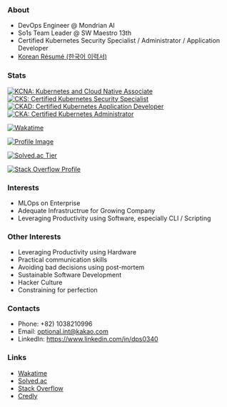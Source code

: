 ### About

 - DevOps Engineer @ Mondrian AI
 - So1s Team Leader @ SW Maestro 13th
 - Certified Kubernetes Security Specialist / Administrator / Application Developer
 - [Korean Résumé (한국어 이력서)](https://jiho-lee.notion.site/jiho-lee/Jiho-Lee-e2033eeaaf20408b8bec52b41710f592)

### Stats

<!--START_SECTION:badges-->
[![KCNA: Kubernetes and Cloud Native Associate](https://images.credly.com/size/110x110/images/f28f1d88-428a-47f6-95b5-7da1dd6c1000/KCNA_badge.png)](http://www.credly.com/badges/fbf68b62-d30c-40c9-9014-e315e5a71b36 "KCNA: Kubernetes and Cloud Native Associate")
[![CKS: Certified Kubernetes Security Specialist](https://images.credly.com/size/110x110/images/9945dfcb-1cca-4529-85e6-db1be3782210/kubernetes-security-specialist-logo2.png)](http://www.credly.com/badges/668c3160-bc6e-43e4-bd3f-5484363b8e12 "CKS: Certified Kubernetes Security Specialist")
[![CKAD: Certified Kubernetes Application Developer](https://images.credly.com/size/110x110/images/f88d800c-5261-45c6-9515-0458e31c3e16/ckad_from_cncfsite.png)](http://www.credly.com/badges/3be9db0e-9109-494b-84bb-9f552c8e9472 "CKAD: Certified Kubernetes Application Developer")
[![CKA: Certified Kubernetes Administrator](https://images.credly.com/size/110x110/images/8b8ed108-e77d-4396-ac59-2504583b9d54/cka_from_cncfsite__281_29.png)](http://www.credly.com/badges/e664cecd-f9eb-4d34-81cd-5929e2f02525 "CKA: Certified Kubernetes Administrator")
<!--END_SECTION:badges-->

[![Wakatime](https://wakatime.com/badge/user/9de25f4f-c88f-4413-beaa-30045b830f19.svg)](https://wakatime.com/@DPS0340)

[![Profile Image](https://github-readme-stats-dps0340.vercel.app/api?username=DPS0340&hide=contribs&count_private=true&show_icons=true&theme=radical&include_all_commits=true&custom_title=DPS0340's%20Github%20Stats&cache_seconds=86400)](https://github.com/DPS0340)

[![Solved.ac Tier](http://mazassumnida.wtf/api/v2/generate_badge?boj=a891)](https://solved.ac/profile/a891)

[![Stack Overflow Profile](https://stackoverflow-readme-profile.johannchopin.fr/profile/11853111?theme=dark)](https://stackoverflow.com/users/11853111/jiho-lee)

### Interests

- MLOps on Enterprise
- Adequate Infrastructrue for Growing Company
- Leveraging Productivity using Software, especially CLI / Scripting

### Other Interests

- Leveraging Productivity using Hardware
- Practical communication skills
- Avoiding bad decisions using post-mortem
- Sustainable Software Development
- Hacker Culture
- Constraining for perfection

### Contacts

- Phone: +82) 1038210996
- Email: optional.int@kakao.com
- LinkedIn: https://www.linkedin.com/in/dps0340

### Links
 - [Wakatime](https://wakatime.com/@DPS0340)
 - [Solved.ac](https://solved.ac/profile/a891)
 - [Stack Overflow](https://stackoverflow.com/users/11853111/jiho-lee)
 - [Credly](https://www.credly.com/users/jiho-lee.fbff17e9)
